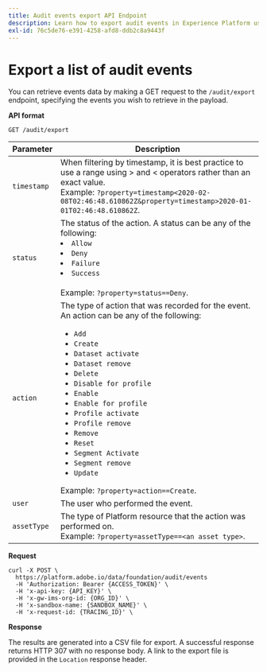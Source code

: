 ```yaml
---
title: Audit events export API Endpoint
description: Learn how to export audit events in Experience Platform using the Audit Query API.
exl-id: 76c5de76-e391-4258-afd8-ddb2c8a9443f
---
```

# Export a list of audit events

You can retrieve events data by making a GET request to the `/audit/export` endpoint, specifying the events you wish to retrieve in the payload.

**API format**

```http
GET /audit/export
```

| Parameter | Description |
| --------- | ----------- |
| `timestamp` | When filtering by timestamp, it is best practice to use a range using > and < operators rather than an exact value. <br/>Example: `?property=timestamp<2020-02-08T02:46:48.610862Z&property=timestamp>2020-01-01T02:46:48.610862Z`. |
| `status` | The status of the action. A status can be any of the following: </li><li>`Allow` </li><li>`Deny` </li><li>`Failure` </li><li>`Success` </li></ul><br/>Example: `?property=status==Deny`.|
| `action` | The type of action that was recorded for the event. An action can be any of the following: <ul><li>`Add` </li><li>`Create` </li><li>`Dataset activate` </li><li>`Dataset remove` </li><li>`Delete` </li><li>`Disable for profile` </li><li>`Enable` </li><li>`Enable for profile` </li><li>`Profile activate` </li><li>`Profile remove` </li><li>`Remove` </li><li>`Reset` </li><li>`Segment Activate` </li><li>`Segment remove` </li><li>`Update` </li></ul> Example: `?property=action==Create`. |
| `user` | The user who performed the event. |
| `assetType` | The type of Platform resource that the action was performed on. <br/>Example: `?property=assetType==<an asset type>`.|

**Request**

```shell
curl -X POST \
  https://platform.adobe.io/data/foundation/audit/events
  -H 'Authorization: Bearer {ACCESS_TOKEN}' \
  -H 'x-api-key: {API_KEY}' \
  -H 'x-gw-ims-org-id: {ORG_ID}' \
  -H 'x-sandbox-name: {SANDBOX_NAME}' \
  -H 'x-request-id: {TRACING_ID}' \
```

**Response**

The results are generated into a CSV file for export. A successful response returns HTTP 307 with no response body. A link to the export file is provided in the `Location` response header.
